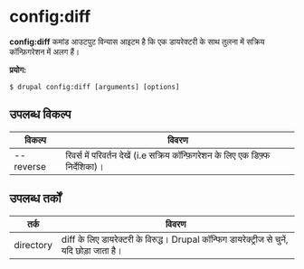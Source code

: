 # config:diff
**config:diff** कमांड आउटपुट विन्यास आइटम है कि एक डायरेक्टरी के साथ तुलना में सक्रिय कॉन्फ़िगरेशन में अलग हैं।

**प्रयोग:**
```
$ drupal config:diff [arguments] [options] 
```

## उपलब्ध विकल्प
विकल्प | विवरण
-------|-------------
--reverse | रिवर्स में परिवर्तन देखें (i.e सक्रिय कॉन्फ़िगरेशन के लिए एक डिफ़्फ निर्देशिका)।

## उपलब्ध तर्कों
तर्क | विवरण
---------|-------------
directory | diff के लिए डायरेक्टरी के विरुद्ध। Drupal कॉन्फिग डायरेक्ट्रीज से चुनें, यदि छोड़ा जाता है।
